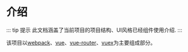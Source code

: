 # 介绍

::: tip 提示
此文档涵盖了当前项目的项目结构、UI风格已经组件使用介绍.
:::

该项目以[webpack]、[vue]、[vue-router]、[vuex]为主要组成部分。

[webpack]: https://webpack.js.org/
[vue]: https://vuejs.org/
[vue-router]: https://github.com/vuejs/vue-router
[vuex]: https://vuex.vuejs.org/zh-cn/intro.html
